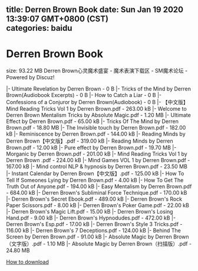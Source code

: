 
title: Derren Brown Book
date: Sun Jan 19 2020 13:39:07 GMT+0800 (CST)    
categories: baidu
---

# Derren Brown Book
size: 93.22 MB
 Derren Brown心灵魔术盛宴 - 魔术表演下载区 - SM魔术论坛 - Powered by Discuz!
 
|- Ultimate Revelation by Derren Brown - 0 B
|- Tricks of the Mind by Derren Brown(Audiobook Excerpts) - 0 B
|- How to Catch a Liar - 0 B
|- Confessions of a Conjuror by Derren Brown(Audiobook) - 0 B
|- 【中文版】Mind Reading Tricks Vol 1 by Derren Brown.pdf - 263.00 kB
|- Welcome to Derren Brown Mentalism Tricks by Absolute Magic.pdf - 1.20 MB
|- Ultimate Effect by Derren Brown.pdf - 65.00 kB
|- Tricks Of The Mind by Derren Brown.pdf - 18.80 MB
|- The Invisible touch by Derren Brown.pdf - 182.00 kB
|- Reminiscence by Derren Brown.pdf - 144.00 kB
|- Reading Minds by Derren Brown【中文版】.pdf - 319.00 kB
|- Reading Minds by Derren Brown.pdf - 12.00 kB
|- Pure effect by Derren Brown.pdf - 19.70 MB
|- Morganic by Derren Brown.pdf - 201.00 kB
|- Mind Reading Tricks Vol 1 by Derren Brown .pdf - 224.00 kB
|- Mind Games VOL 1 by Derren Brown.pdf - 167.00 kB
|- Mind control NLP & hypnosis by Derren Brown.pdf - 23.50 MB
|- Instant Calendar by Derren Brown【中文版】.pdf - 125.00 kB
|- How To Tell If Someones Lying by Derren Brown.pdf - 4.00 kB
|- How To Get The Truth Out of Anyone.pdf - 194.00 kB
|- Easy Mentalism by Derren Brown.pdf - 684.00 kB
|- Derren Brown's Subliminal Force Technique.pdf - 170.00 kB
|- Derren Brown's Secret Ebook.pdf - 489.00 kB
|- Derren Brown's Rock Paper Scissors.pdf - 8.00 kB
|- Derren Brown's Poker Game.pdf - 22.00 kB
|- Derren Brown's Magic Lift.pdf - 15.00 kB
|- Derren Brown's Losing Hand.pdf - 9.00 kB
|- Derren Brown's Hypnodudes.pdf - 472.00 kB
|- Derren Brown's Esp.pdf - 17.00 kB
|- Derren Brown's  Style 3 Tricks.pdf - 116.00 kB
|- Derren Brown's  7 Deceptions.pdf - 124.00 kB
|- Behind The Screen by Derren Brown.pdf - 91.00 kB
|- Absolute Magic by Derren Brown（文字版）.pdf - 1.10 MB
|- Absolute Magic by Derren Brown（扫描版）.pdf - 24.80 MB

[How to download](https://bpcam.bemobtrk.com/go/2ceec3aa-1ca2-46d6-b9ff-aaa5c184517c?jno=3448)